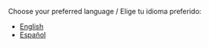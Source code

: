 Choose your preferred language / Elige tu idioma preferido:

- [English](README-en.md)
- [Español](README-es.md)
